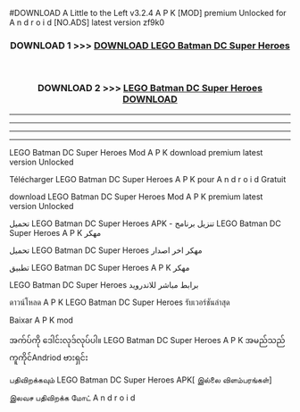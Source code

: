 #DOWNLOAD A Little to the Left v3.2.4 A P K [MOD] premium Unlocked for A n d r o i d [NO.ADS] latest version zf9k0 



<div align="center">

<h3>DOWNLOAD 1 >>> <a href="https://downloadmod1.web.app/?judul=LEGO Batman DC Super Heroes">DOWNLOAD LEGO Batman DC Super Heroes</a></h3><br>

<h3>DOWNLOAD 2 >>> <a href="https://downloadmod1.web.app/?judul=LEGO Batman DC Super Heroes">LEGO Batman DC Super Heroes DOWNLOAD </a></h3>

</div>


----------------------------------------------------------

----------------------------------------------------------

----------------------------------------------------------

----------------------------------------------------------


LEGO Batman DC Super Heroes Mod A P K download premium latest version Unlocked

Télécharger LEGO Batman DC Super Heroes A P K pour A n d r o i d Gratuit

download LEGO Batman DC Super Heroes Mod A P K premium latest version Unlocked

تحميل LEGO Batman DC Super Heroes APK - تنزيل برنامج LEGO Batman DC Super Heroes A P K مهكر

تحميل LEGO Batman DC Super Heroes مهكر اخر اصدار

تطبيق LEGO Batman DC Super Heroes A P K مهكر

LEGO Batman DC Super Heroes برابط مباشر للاندرويد

ดาวน์โหลด A P K LEGO Batman DC Super Heroes รับเวอร์ชันล่าสุด

Baixar A P K mod

အက်ပ်ကို ဒေါင်းလုဒ်လုပ်ပါ။ LEGO Batman DC Super Heroes A P K အမည်သည်ကူကိုင်Andriod ဗားရှင်း

பதிவிறக்கவும் LEGO Batman DC Super Heroes APK[ இல்லை விளம்பரங்கள்] 
 
இலவச பதிவிறக்க மோட் A n d r o i d



